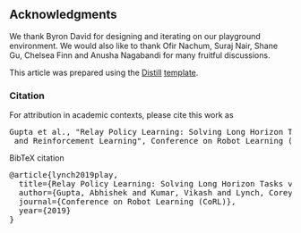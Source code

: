 ## Acknowledgments

We thank Byron David for designing and iterating on our playground environment. We would also like to thank Ofir Nachum, 
Suraj Nair, Shane Gu, Chelsea Finn and Anusha Nagabandi for many fruitful discussions.

This article was prepared using the [Distill](https://distill.pub) [template](https://github.com/distillpub/template).

<h3 id="citation">Citation</h3>

For attribution in academic contexts, please cite this work as

<pre class="citation short">Gupta et al., "Relay Policy Learning: Solving Long Horizon Tasks via Imitation
 and Reinforcement Learning", Conference on Robot Learning (CoRL) 2019.</pre>

BibTeX citation

<pre class="citation long">@article{lynch2019play,
  title={Relay Policy Learning: Solving Long Horizon Tasks via Imitation and Reinforcement Learning},
  author={Gupta, Abhishek and Kumar, Vikash and Lynch, Corey and Levine, Sergey and Hausman, Karol},
  journal={Conference on Robot Learning (CoRL)},
  year={2019}
}</pre>
